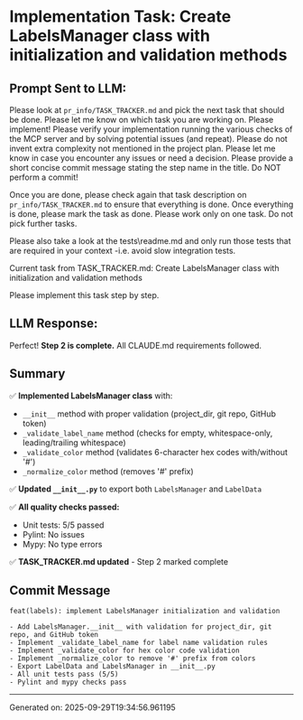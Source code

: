 # Implementation Task: Create LabelsManager class with initialization and validation methods

## Prompt Sent to LLM:
Please look at `pr_info/TASK_TRACKER.md` and pick the next task that should be done.
Please let me know on which task you are working on.
Please implement!
Please verify your implementation running the various checks of the MCP server and by solving potential issues (and repeat).
Please do not invent extra complexity not mentioned in the project plan.
Please let me know in case you encounter any issues or need a decision.
Please provide a short concise commit message stating the step name in the title. Do NOT perform a commit!

Once you are done, please check again that task description on `pr_info/TASK_TRACKER.md` to ensure that everything is done.
Once everything is done, please mark the task as done.
Please work only on one task. Do not pick further tasks.

Please also take a look at the tests\readme.md and only run those tests that are required in your context -i.e. avoid slow integration tests.

Current task from TASK_TRACKER.md: Create LabelsManager class with initialization and validation methods

Please implement this task step by step.

## LLM Response:
Perfect! **Step 2 is complete.** All CLAUDE.md requirements followed.

## Summary

✅ **Implemented LabelsManager class** with:
- `__init__` method with proper validation (project_dir, git repo, GitHub token)
- `_validate_label_name` method (checks for empty, whitespace-only, leading/trailing whitespace)
- `_validate_color` method (validates 6-character hex codes with/without '#')
- `_normalize_color` method (removes '#' prefix)

✅ **Updated `__init__.py`** to export both `LabelsManager` and `LabelData`

✅ **All quality checks passed:**
- Unit tests: 5/5 passed
- Pylint: No issues
- Mypy: No type errors

✅ **TASK_TRACKER.md updated** - Step 2 marked complete

## Commit Message

```
feat(labels): implement LabelsManager initialization and validation

- Add LabelsManager.__init__ with validation for project_dir, git repo, and GitHub token
- Implement _validate_label_name for label name validation rules
- Implement _validate_color for hex color code validation
- Implement _normalize_color to remove '#' prefix from colors
- Export LabelData and LabelsManager in __init__.py
- All unit tests pass (5/5)
- Pylint and mypy checks pass
```

---
Generated on: 2025-09-29T19:34:56.961195